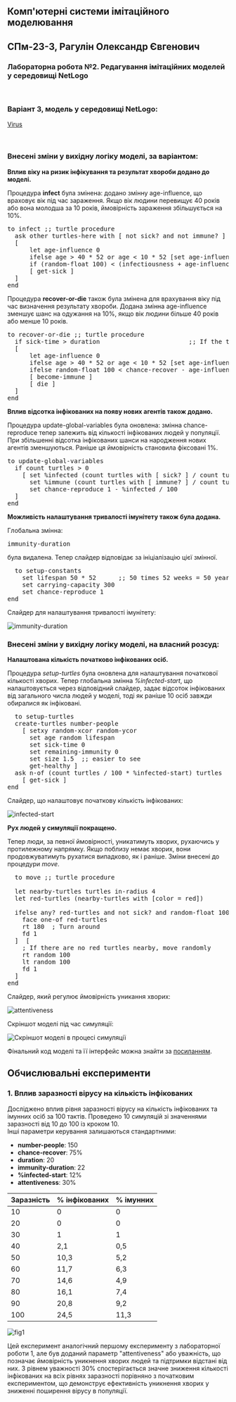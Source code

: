 ## Комп'ютерні системи імітаційного моделювання
## СПм-23-3, **Рагулін Олександр Євгенович**
### Лабораторна робота №**2**. Редагування імітаційних моделей у середовищі NetLogo

<br>

### Варіант 3, модель у середовищі NetLogo:
[Virus](https://www.netlogoweb.org/launch#https://www.netlogoweb.org/assets/modelslib/Sample%20Models/Biology/Virus.nlogo)

<br>

### Внесені зміни у вихідну логіку моделі, за варіантом:

**Вплив віку на ризик інфікування та результат хвороби додано до моделі.**

Процедура **infect** була змінена: додано змінну age-influence, що враховує вік під час зараження. Якщо вік людини перевищує 40 років або вона молодша за 10 років, ймовірність зараження збільшується на 10%.
<pre>
to infect ;; turtle procedure
  ask other turtles-here with [ not sick? and not immune? ]
  [
      let age-influence 0
      ifelse age > 40 * 52 or age < 10 * 52 [set age-influence 10][set age-influence 0]
      if (random-float 100) < (infectiousness + age-influence)
      [ get-sick ] 
  ]
end
</pre>

Процедура **recover-or-die** також була змінена для врахування віку під час визначення результату хвороби. Додана змінна age-influence зменшує шанс на одужання на 10%, якщо вік людини більше 40 років або менше 10 років.
<pre>
to recover-or-die ;; turtle procedure
  if sick-time > duration                        ;; If the turtle has survived past the virus' duration, then
  [ 
      let age-influence 0
      ifelse age > 40 * 52 or age < 10 * 52 [set age-influence 10][set age-influence 0]
      ifelse random-float 100 < chance-recover - age-influence  ;; either recover or die
      [ become-immune ]
      [ die ] 
  ]
end
</pre>

**Вплив відсотка інфікованих на появу нових агентів також додано.**

Процедура update-global-variables була оновлена: змінна chance-reproduce тепер залежить від кількості інфікованих людей у популяції. При збільшенні відсотка інфікованих шанси на народження нових агентів зменшуються. Раніше ця ймовірність становила фіксовані 1%.
<pre>
to update-global-variables
  if count turtles > 0
    [ set %infected (count turtles with [ sick? ] / count turtles) * 100
      set %immune (count turtles with [ immune? ] / count turtles) * 100 
      set chance-reproduce 1 - %infected / 100 
  ]
end
</pre>

**Можливість налаштування тривалості імунітету також була додана.**

Глобальна змінна:
<pre>
immunity-duration
</pre>

була видалена. Тепер слайдер відповідає за ініціалізацію цієї змінної.
<pre>
  to setup-constants
    set lifespan 50 * 52      ;; 50 times 52 weeks = 50 years = 2600 weeks old
    set carrying-capacity 300
    set chance-reproduce 1
end
</pre>

Слайдер для налаштування тривалості імунітету:

![immunity-duration](immunity-duration.png)

### Внесені зміни у вихідну логіку моделі, на власний розсуд:

**Налаштована кількість початково інфікованих осіб.**

Процедура *setup-turtles* була оновлена для налаштування початкової кількості хворих. Тепер глобальна змінна *%infected-start*, що налаштовується через відповідний слайдер, задає відсоток інфікованих від загального числа людей у моделі, тоді як раніше 10 осіб завжди обиралися як інфіковані.
<pre>
  to setup-turtles
  create-turtles number-people
    [ setxy random-xcor random-ycor
      set age random lifespan
      set sick-time 0
      set remaining-immunity 0
      set size 1.5  ;; easier to see
      get-healthy ]
  ask n-of (count turtles / 100 * %infected-start) turtles
    [ get-sick ]
end
</pre>

Слайдер, що налаштовує початкову кількість інфікованих:

![infected-start](infected-start.png)

**Рух людей у симуляції покращено.**

Тепер люди, за певної ймовірності, уникатимуть хворих, рухаючись у протилежному напрямку. Якщо поблизу немає хворих, вони продовжуватимуть рухатися випадково, як і раніше. Зміни внесені до процедури *move*.
<pre>
  to move ;; turtle procedure
  
  let nearby-turtles turtles in-radius 4
  let red-turtles (nearby-turtles with [color = red])
  
  ifelse any? red-turtles and not sick? and random-float 100 < attentiveness [
    face one-of red-turtles
    rt 180  ; Turn around
    fd 1  
  ]  [
    ; If there are no red turtles nearby, move randomly
    rt random 100
    lt random 100
    fd 1
  ]
end
</pre>

Слайдер, який регулює ймовірність уникання хворих:

![attentiveness](attentiveness.png)

Скріншот моделі під час симуляції:

![Скріншот моделі в процесі симуляції](prog.png)

Фінальний код моделі та її інтерфейс можна знайти за [посиланням](Virus_better.nlogo). 
<br>

## Обчислювальні експерименти
### 1. Вплив заразності вірусу на кількість інфікованих
Досліджено вплив рівня заразності вірусу на кількість інфікованих та імунних осіб за 100 тактів. Проведено 10 симуляцій зі значеннями заразності від 10 до 100 із кроком 10.  
Інші параметри керування залишаються стандартними:
- **number-people**: 150
- **chance-recover**: 75%
- **duration**: 20
- **immunity-duration**: 22
- **%infected-start**: 12%
- **attentiveness**: 30%

<table>
<thead>
<tr><th>Заразність</th><th>% інфікованих</th><th>% імунних</th></tr>
</thead>
<tbody>
<tr><td>10</td><td>0</td><td>0</td></tr>
<tr><td>20</td><td>0</td><td>0</td></tr>
<tr><td>30</td><td>1</td><td>1</td></tr>
<tr><td>40</td><td>2,1</td><td>0,5</td></tr>
<tr><td>50</td><td>10,3</td><td>5,2</td></tr>
<tr><td>60</td><td>11,7</td><td>6,3</td></tr>
<tr><td>70</td><td>14,6</td><td>4,9</td></tr>
<tr><td>80</td><td>16,1</td><td>7,4</td></tr>
<tr><td>90</td><td>20,8</td><td>9,2</td></tr>
<tr><td>100</td><td>24,5</td><td>11,3</td></tr>
</tbody>
</table>

![fig1](fig1.png)

Цей експеримент аналогічний першому експерименту з лабораторної роботи 1, але був доданий параметр "attentiveness" або уважність, що позначає ймовірність уникнення хворих людей та підтримки відстані від них. З рівнем уважності 30% спостерігається значне зниження кількості інфікованих на всіх рівнях заразності порівняно з початковим експериментом, що демонструє ефективність уникнення хворих у зниженні поширення вірусу в популяції.
